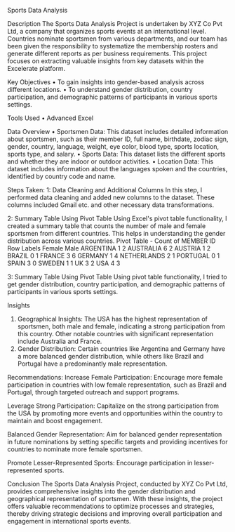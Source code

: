 Sports Data Analysis

Description
The Sports Data Analysis Project is undertaken by XYZ Co Pvt Ltd, a company that organizes sports events at an international level. Countries nominate sportsmen from various departments, and our team has been given the responsibility to systematize the membership rosters and generate different reports as per business requirements. This project focuses on extracting valuable insights from key datasets within the Excelerate platform.

Key Objectives
•	To gain insights into gender-based analysis across different locations.
•	To understand gender distribution, country participation, and demographic patterns of participants in various sports settings.

Tools Used
•	Advanced Excel

Data Overview
•	Sportsmen Data: This dataset includes detailed information about sportsmen, such as their member ID, full name, birthdate, zodiac sign, gender, country, language, weight, eye color, blood type, sports location, sports type, and salary.
•	Sports Data: This dataset lists the different sports and whether they are indoor or outdoor activities.
•	Location Data: This dataset includes information about the languages spoken and the countries, identified by country code and name.

Steps Taken:
1: Data Cleaning and Additional Columns
In this step, I performed data cleaning and added new columns to the dataset. These columns included Gmail etc. and other necessary data transformations.

2: Summary Table Using Pivot Table
Using Excel's pivot table functionality, I created a summary table that counts the number of male and female sportsmen from different countries. This helps in understanding the gender distribution across various countries. 
Pivot Table - Count of MEMBER ID
Row Labels	Female	Male
ARGENTINA	1	2
AUSTRALIA	6	2
AUSTRIA	1	2
BRAZIL	0	1
FRANCE	3	6
GERMANY	1	4
NETHERLANDS	2	1
PORTUGAL	0	1
SPAIN	3	0
SWEDEN	1	1
UK	3	2
USA	4	3

3: Summary Table Using Pivot Table
Using pivot table functionality, I tried to get gender distribution, country participation, and demographic patterns of participants in various sports settings.

Insights
1.	Geographical Insights: The USA has the highest representation of sportsmen, both male and female, indicating a strong participation from this country. Other notable countries with significant representation include Australia and France.
2.	Gender Distribution: Certain countries like Argentina and Germany have a more balanced gender distribution, while others like Brazil and Portugal have a predominantly male representation.

Recommendations:
Increase Female Participation: Encourage more female participation in countries with low female representation, such as Brazil and Portugal, through targeted outreach and support programs.

Leverage Strong Participation: Capitalize on the strong participation from the USA by promoting more events and opportunities within the country to maintain and boost engagement.

Balanced Gender Representation: Aim for balanced gender representation in future nominations by setting specific targets and providing incentives for countries to nominate more female sportsmen.

Promote Lesser-Represented Sports: Encourage participation in lesser-represented sports.

Conclusion
The Sports Data Analysis Project, conducted by XYZ Co Pvt Ltd, provides comprehensive insights into the gender distribution and geographical representation of sportsmen. With these insights, the project offers valuable recommendations to optimize processes and strategies, thereby driving strategic decisions and improving overall participation and engagement in international sports events.

